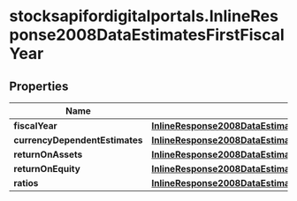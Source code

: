 # stocksapifordigitalportals.InlineResponse2008DataEstimatesFirstFiscalYear

## Properties

Name | Type | Description | Notes
------------ | ------------- | ------------- | -------------
**fiscalYear** | [**InlineResponse2008DataEstimatesFirstFiscalYearFiscalYear**](InlineResponse2008DataEstimatesFirstFiscalYearFiscalYear.md) |  | [optional] 
**currencyDependentEstimates** | [**InlineResponse2008DataEstimatesFirstFiscalYearCurrencyDependentEstimates**](InlineResponse2008DataEstimatesFirstFiscalYearCurrencyDependentEstimates.md) |  | [optional] 
**returnOnAssets** | [**InlineResponse2008DataEstimatesFirstFiscalYearReturnOnAssets**](InlineResponse2008DataEstimatesFirstFiscalYearReturnOnAssets.md) |  | [optional] 
**returnOnEquity** | [**InlineResponse2008DataEstimatesFirstFiscalYearReturnOnEquity**](InlineResponse2008DataEstimatesFirstFiscalYearReturnOnEquity.md) |  | [optional] 
**ratios** | [**InlineResponse2008DataEstimatesFirstFiscalYearRatios**](InlineResponse2008DataEstimatesFirstFiscalYearRatios.md) |  | [optional] 


